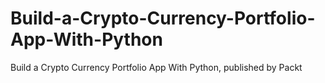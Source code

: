 # Build-a-Crypto-Currency-Portfolio-App-With-Python
Build a Crypto Currency Portfolio App With Python, published by Packt
